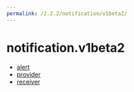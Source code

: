 ```yaml
---
permalink: /2.2.2/notification/v1beta2/
---
```


# notification.v1beta2



* [alert](alert.md)
* [provider](provider.md)
* [receiver](receiver.md)